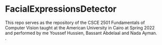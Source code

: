 # FacialExpressionsDetector
This repo serves as the repository of the CSCE 2501 Fundamentals of Computer Vision taught at the American University in Cairo at Spring 2022 and performed by me Youssef Hussien, Bassant Abdelaal and Nada Ayman. . 

